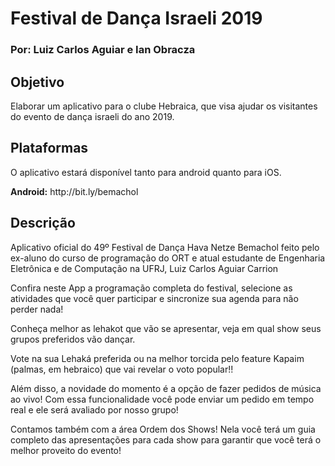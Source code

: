 <H1> Festival de Dança Israeli 2019 </H1>
<H3> Por: Luiz Carlos Aguiar e Ian Obracza  </H3>


<H2> Objetivo </H2>
<p> Elaborar um aplicativo para o clube Hebraica, que visa ajudar os visitantes do evento de dança israeli do ano 2019. </p> 

<H2> Plataformas </H2>
<p> O aplicativo estará disponível tanto para android quanto para iOS. </p>
<p><b>Android:</b> http://bit.ly/bemachol </p>

<H2> Descrição </H2>
<p>Aplicativo oficial do 49º Festival de Dança Hava Netze Bemachol feito pelo ex-aluno do curso de programação do ORT e atual estudante de Engenharia Eletrônica e de Computação na UFRJ, Luiz Carlos Aguiar Carrion

Confira neste App a programação completa do festival, selecione as atividades que você quer participar e sincronize sua agenda para não perder nada!

Conheça melhor as lehakot que vão se apresentar, veja em qual show seus grupos preferidos vão dançar.

Vote na sua Lehaká preferida ou na melhor torcida pelo feature Kapaim (palmas, em hebraico) que vai revelar o voto popular!!

Além disso, a novidade do momento é a opção de fazer pedidos de música ao vivo! Com essa funcionalidade você pode enviar um pedido em tempo real e ele será avaliado por nosso grupo!

Contamos também com a área Ordem dos Shows! Nela você terá um guia completo das apresentações para cada show para garantir que você terá o melhor proveito do evento!</p>
